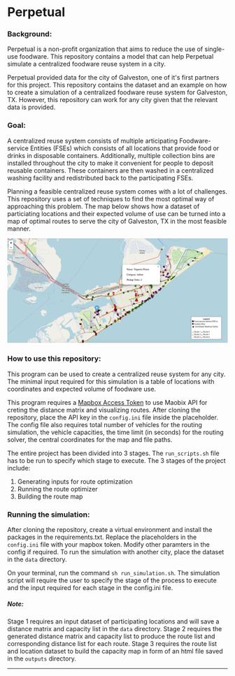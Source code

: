 # Perpetual

### Background:

Perpetual is a non-profit organization that aims to reduce the use of single-use foodware. This repository contains a model that can help Perpetual simulate a centralized foodware reuse system in a city.

Perpetual provided data for the city of Galveston, one of it's first partners for this project. This repository contains the dataset and an example on how to create a simulation of a centralized foodware reuse system for Galveston, TX. However, this repository can work for any city given that the relevant data is provided.

### Goal:

A centralized reuse system consists of multiple articipating Foodware-service Entities (FSEs) which consists of all locations that provide food or drinks in disposable containers. Additionally, multiple collection bins are installed throughout the city to make it convenient for people to deposit reusable containers. These containers are then washed in a centralized washing facility and redistributed back to the participating FSEs.

Planning a feasible centralized reuse system comes with a lot of challenges. This repository uses a set of techniques to find the most optimal way of approaching this problem. The map below shows how a dataset of particiating locations and their expected volume of use can be turned into a map of optimal routes to serve the city of Galveston, TX in the most feasible manner.

![The interactive map can be found in the output directory](images/galveston_map.png)


### How to use this repository:

This program can be used to create a centralized reuse system for any city. The minimal input required for this simulation is a table of locations with coordinates and expected volume of foodware use. 

This program requires a [Mapbox Access Token](https://docs.mapbox.com/help/getting-started/access-tokens/) to use Maobix API for creting the distance matrix and visualizing routes. After cloning the repository, place the API key in the `config.ini` file inside the placeholder. The config file also requires total number of vehicles for the routing simulation, the vehicle capacities, the time limit (in seconds) for the routing solver, the central coordinates for the map and file paths. 

The entire project has been divided into 3 stages. The `run_scripts.sh` file has to be run to specify which stage to execute. The 3 stages of the project include:

1. Generating inputs for route optimization
2. Running the route optimizer
3. Building the route map

### Running the simulation:

After cloning the repository, create a virtual environment and install the packages in the requirements.txt. Replace the placeholders in the `config.ini` file with your mapbox token. Modify other paramters in the config if required. To run the simulation with another city, place the dataset in the `data` directory.

On your terminal, run the command `sh run_simulation.sh`. The simulation script will require the user to specify the stage of the process to execute and the input required for each stage in the config.ini file.

##### Note:
Stage 1 requires an input dataset of participating locations and will save a distance matrix and capacity list in the `data` directory. Stage 2 requires the generated distance matrix and capacity list to produce the route list and corresponding distance list for each route. Stage 3 requires the route list and location dataset to build the capacity map in form of an html file saved in the `outputs` directory.


-----

